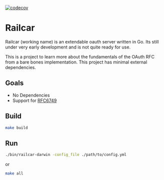 [![codecov](https://codecov.io/gh/bobmaertz/railcar/graph/badge.svg?token=TYJJI8ZGVJ)](https://codecov.io/gh/bobmaertz/railcar)




# Railcar

Railcar (working name) is an extendable oauth server written in Go. Its still under very early development and is not quite ready for use. 

This is a project to learn more about the fundamentals of the OAuth RFC from a bare bones implementation. This project has minimal external dependencies.

## Goals 
- No Dependencies
- Support for [RFC6749](https://datatracker.ietf.org/doc/html/rfc6749)
## Build
```sh 
make build 
```


## Run 

```sh 
./bin/railcar-darwin -config_file ./path/to/config.yml
```

or 

```sh 
make all 
```

